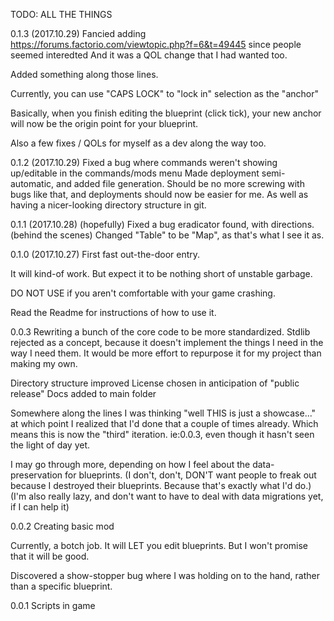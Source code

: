 TODO:
ALL THE THINGS

0.1.3 (2017.10.29)
Fancied adding https://forums.factorio.com/viewtopic.php?f=6&t=49445 since people seemed interedted
And it was a QOL change that I had wanted too.

Added something along those lines.

Currently, you can use "CAPS LOCK" to "lock in" selection as the "anchor"

Basically, when you finish editing the blueprint (click tick), your new anchor will now be the origin
point for your blueprint.

Also a few fixes / QOLs for myself as a dev along the way too.

0.1.2 (2017.10.29)
Fixed a bug where commands weren't showing up/editable in the commands/mods menu
Made deployment semi-automatic, and added file generation. Should be no more screwing with bugs like that, 
    and deployments should now be easier for me. As well as having a nicer-looking directory structure in git.

0.1.1 (2017.10.28)
(hopefully) Fixed a bug eradicator found, with directions.
(behind the scenes) Changed "Table" to be "Map", as that's what I see it as.

0.1.0 (2017.10.27)
First fast out-the-door entry.

It will kind-of work. But expect it to be nothing short of unstable garbage.

DO NOT USE if you aren't comfortable with your game crashing.

Read the Readme for instructions of how to use it.

0.0.3
Rewriting a bunch of the core code to be more standardized. 
Stdlib rejected as a concept, because it doesn't implement the things I need in the way I need them.
It would be more effort to repurpose it for my project than making my own.

Directory structure improved
License chosen in anticipation of "public release"
Docs added to main folder

Somewhere along the lines I was thinking "well THIS is just a showcase..." at which point I realized that I'd done that a couple of times already.
Which means this is now the "third" iteration. ie:0.0.3, even though it hasn't seen the light of day yet.

I may go through more, depending on how I feel about the data-preservation for blueprints.
(I don't, don't, DON'T want people to freak out because I destroyed their blueprints. Because that's exactly what I'd do.)
(I'm also really lazy, and don't want to have to deal with data migrations yet, if I can help it)

0.0.2
Creating basic mod

Currently, a botch job. 
It will LET you edit blueprints. 
But I won't promise that it will be good.

Discovered a show-stopper bug where I was holding on to the hand, rather than a specific blueprint.

0.0.1
Scripts in game